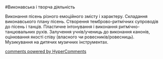 <div id="hypercomments_widget" class="js-hypercomments-widget invisible"></div>


#Виконавська і творча діяльність

Виконання пісень різного емоційного змісту і характеру. Складання виконавського плану пісень. Створення темброво-ритмічних супроводів до пісень і танців. Пластичне інтонування і виконання ритмічно-танцювальних рухів. Залучення учнів/учениць до виконання канонів, оцінювання якості співу (власного чи ровесників/ровесниць). Музикування на дитячих музичних інструментах. 

<div class="js-hypercomments-container">
    <a href="http://hypercomments.com" class="hc-link" title="comments widget">comments powered by HyperComments</a>
</div>